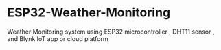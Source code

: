 # ESP32-Weather-Monitoring
Weather Monitoring system using ESP32 microcontroller , DHT11 sensor , and Blynk IoT app or cloud platform
